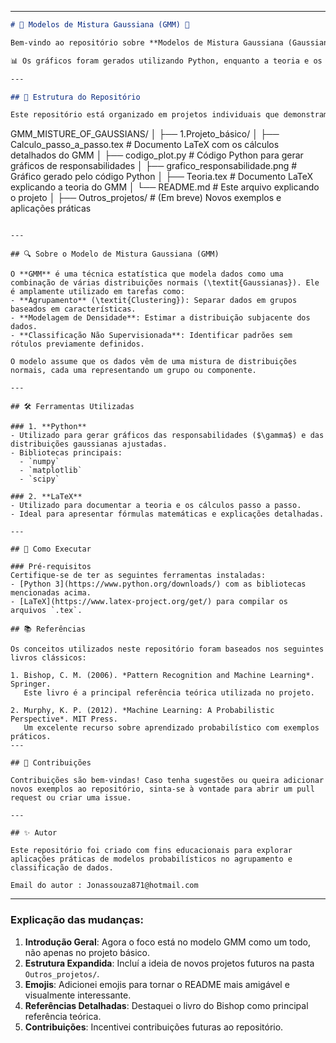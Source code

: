
---

```markdown
# 🌟 Modelos de Mistura Gaussiana (GMM) 🌟

Bem-vindo ao repositório sobre **Modelos de Mistura Gaussiana (Gaussian Mixture Models - GMM)**! Este projeto tem como objetivo explorar e demonstrar a aplicação de GMMs para diferentes cenários, como classificação, agrupamento (\textit{clustering}) e modelagem de densidade.  

📊 Os gráficos foram gerados utilizando Python, enquanto a teoria e os cálculos foram documentados em LaTeX, com base em conceitos apresentados no livro clássico **"Pattern Recognition and Machine Learning"** de Christopher M. Bishop.

---

## 📂 Estrutura do Repositório

Este repositório está organizado em projetos individuais que demonstram diferentes aplicações de GMMs. A estrutura atual é a seguinte:

```
GMM_MISTURE_OF_GAUSSIANS/
│
├── 1.Projeto_básico/
│   ├── Calculo_passo_a_passo.tex       # Documento LaTeX com os cálculos detalhados do GMM
│   ├── codigo_plot.py                  # Código Python para gerar gráficos de responsabilidades
│   ├── grafico_responsabilidade.png    # Gráfico gerado pelo código Python
│   ├── Teoria.tex                      # Documento LaTeX explicando a teoria do GMM
│   └── README.md                       # Este arquivo explicando o projeto
│
├── Outros_projetos/                    # (Em breve) Novos exemplos e aplicações práticas
```

---

## 🔍 Sobre o Modelo de Mistura Gaussiana (GMM)

O **GMM** é uma técnica estatística que modela dados como uma combinação de várias distribuições normais (\textit{Gaussianas}). Ele é amplamente utilizado em tarefas como:
- **Agrupamento** (\textit{Clustering}): Separar dados em grupos baseados em características.
- **Modelagem de Densidade**: Estimar a distribuição subjacente dos dados.
- **Classificação Não Supervisionada**: Identificar padrões sem rótulos previamente definidos.

O modelo assume que os dados vêm de uma mistura de distribuições normais, cada uma representando um grupo ou componente.

---

## 🛠️ Ferramentas Utilizadas

### 1. **Python**
- Utilizado para gerar gráficos das responsabilidades ($\gamma$) e das distribuições gaussianas ajustadas.
- Bibliotecas principais:
  - `numpy`
  - `matplotlib`
  - `scipy`

### 2. **LaTeX**
- Utilizado para documentar a teoria e os cálculos passo a passo.
- Ideal para apresentar fórmulas matemáticas e explicações detalhadas.

---

## 🚀 Como Executar

### Pré-requisitos
Certifique-se de ter as seguintes ferramentas instaladas:
- [Python 3](https://www.python.org/downloads/) com as bibliotecas mencionadas acima.
- [LaTeX](https://www.latex-project.org/get/) para compilar os arquivos `.tex`.

## 📚 Referências

Os conceitos utilizados neste repositório foram baseados nos seguintes livros clássicos:

1. Bishop, C. M. (2006). *Pattern Recognition and Machine Learning*. Springer.  
   Este livro é a principal referência teórica utilizada no projeto.

2. Murphy, K. P. (2012). *Machine Learning: A Probabilistic Perspective*. MIT Press.  
   Um excelente recurso sobre aprendizado probabilístico com exemplos práticos.
---

## 📝 Contribuições

Contribuições são bem-vindas! Caso tenha sugestões ou queira adicionar novos exemplos ao repositório, sinta-se à vontade para abrir um pull request ou criar uma issue.

---

## ✨ Autor

Este repositório foi criado com fins educacionais para explorar aplicações práticas de modelos probabilísticos no agrupamento e classificação de dados.

Email do autor : Jonassouza871@hotmail.com

```

---

### Explicação das mudanças:
1. **Introdução Geral**: Agora o foco está no modelo GMM como um todo, não apenas no projeto básico.
2. **Estrutura Expandida**: Incluí a ideia de novos projetos futuros na pasta `Outros_projetos/`.
3. **Emojis**: Adicionei emojis para tornar o README mais amigável e visualmente interessante.
4. **Referências Detalhadas**: Destaquei o livro do Bishop como principal referência teórica.
5. **Contribuições**: Incentivei contribuições futuras ao repositório.

